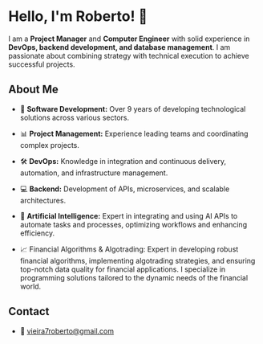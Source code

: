 # Hello, I'm Roberto! 👋

I am a **Project Manager** and **Computer Engineer** with solid experience in **DevOps, backend development, and database management**. I am passionate about combining strategy with technical execution to achieve successful projects.

## About Me

- 💼 **Software Development:** Over 9 years of developing technological solutions across various sectors.
  
- 📊 **Project Management:** Experience leading teams and coordinating complex projects.
  
- 🛠 **DevOps:** Knowledge in integration and continuous delivery, automation, and infrastructure management.
  
- 💻 **Backend:** Development of APIs, microservices, and scalable architectures.
  
- 🤖 **Artificial Intelligence:** Expert in integrating and using AI APIs to automate tasks and processes, optimizing workflows and enhancing efficiency.
  
- 📈 Financial Algorithms & Algotrading: Expert in developing robust financial algorithms, implementing algotrading strategies, and ensuring top-notch data quality for financial applications. I specialize in programming solutions tailored to the dynamic needs of the financial world.
  
## Contact
- 📧 [vieira7roberto@gmail.com](mailto:vieira7roberto@gmail.com)

